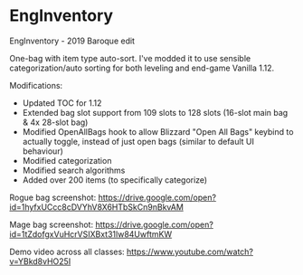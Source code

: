# EngInventory
EngInventory - 2019 Baroque edit

One-bag with item type auto-sort. I've modded it to use sensible categorization/auto sorting for both leveling and end-game Vanilla 1.12.

Modifications:

- Updated TOC for 1.12
- Extended bag slot support from 109 slots to 128 slots (16-slot main bag & 4x 28-slot bag)
- Modified OpenAllBags hook to allow Blizzard "Open All Bags" keybind to actually toggle, instead of just open bags (similar to default UI behaviour)
- Modified categorization
- Modified search algorithms
- Added over 200 items (to specifically categorize)

Rogue bag screenshot: https://drive.google.com/open?id=1hyfxUCcc8cDVYhV8X6HTbSkCn9nBkvAM

Mage bag screenshot: https://drive.google.com/open?id=1tZdofgxVuHcrVSIXBxt31lw84UwftmKW

Demo video across all classes: https://www.youtube.com/watch?v=YBkd8vHO25I
